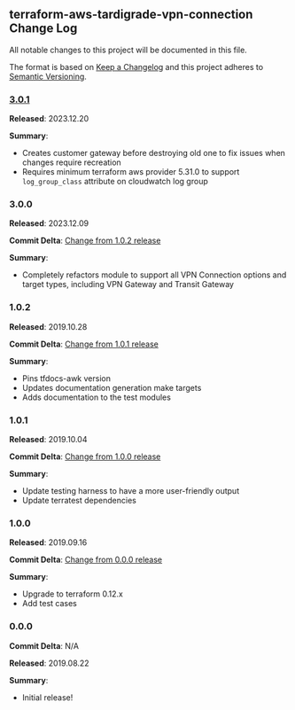 ## terraform-aws-tardigrade-vpn-connection Change Log

All notable changes to this project will be documented in this file.

The format is based on [Keep a Changelog](http://keepachangelog.com/) and this project adheres to [Semantic Versioning](http://semver.org/).

### [3.0.1](https://github.com/plus3it/terraform-aws-tardigrade-vpn-connection/releases/tag/3.0.1)

**Released**: 2023.12.20

**Summary**:

*   Creates customer gateway before destroying old one to fix issues when changes
    require recreation
*   Requires minimum terraform aws provider 5.31.0 to support `log_group_class`
    attribute on cloudwatch log group

### 3.0.0

**Released**: 2023.12.09

**Commit Delta**: [Change from 1.0.2 release](https://github.com/plus3it/terraform-aws-tardigrade-vpn-connection/compare/1.0.2...3.0.0)

**Summary**:

*   Completely refactors module to support all VPN Connection options and target
    types, including VPN Gateway and Transit Gateway

### 1.0.2

**Released**: 2019.10.28

**Commit Delta**: [Change from 1.0.1 release](https://github.com/plus3it/terraform-aws-tardigrade-vpn-connection/compare/1.0.1...1.0.2)

**Summary**:

*   Pins tfdocs-awk version
*   Updates documentation generation make targets
*   Adds documentation to the test modules

### 1.0.1

**Released**: 2019.10.04

**Commit Delta**: [Change from 1.0.0 release](https://github.com/plus3it/terraform-aws-tardigrade-vpn-connection/compare/1.0.0...1.0.1)

**Summary**:

*   Update testing harness to have a more user-friendly output
*   Update terratest dependencies

### 1.0.0

**Released**: 2019.09.16

**Commit Delta**: [Change from 0.0.0 release](https://github.com/plus3it/terraform-aws-tardigrade-vpn-connection/compare/0.0.0...1.0.0)

**Summary**:

*   Upgrade to terraform 0.12.x
*   Add test cases

### 0.0.0

**Commit Delta**: N/A

**Released**: 2019.08.22

**Summary**:

*   Initial release!
